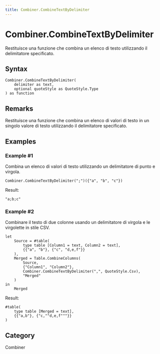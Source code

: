 ```yaml
---
title: Combiner.CombineTextByDelimiter
---
```


# Combiner.CombineTextByDelimiter


Restituisce una funzione che combina un elenco di testo utilizzando il delimitatore specificato.


## Syntax

```powerquery
Combiner.CombineTextByDelimiter(
    delimiter as text,
    optional quoteStyle as QuoteStyle.Type
) as function
```


## Remarks

Restituisce una funzione che combina un elenco di valori di testo in un singolo valore di testo utilizzando il delimitatore specificato.


## Examples

### Example #1 
Combina un elenco di valori di testo utilizzando un delimitatore di punto e virgola.
```powerquery
Combiner.CombineTextByDelimiter(";")({"a", "b", "c"})
```

Result: 
```powerquery
"a;b;c"
```


### Example #2 
Combinare il testo di due colonne usando un delimitatore di virgola e le virgolette in stile CSV.
```powerquery
let
    Source = #table(
        type table [Column1 = text, Column2 = text],
        {{"a", "b"}, {"c", "d,e,f"}}
    ),
    Merged = Table.CombineColumns(
        Source,
        {"Column1", "Column2"},
        Combiner.CombineTextByDelimiter(",", QuoteStyle.Csv),
        "Merged"
    )
in
    Merged
```

Result: 
```powerquery
#table(
    type table [Merged = text],
    {{"a,b"}, {"c,""d,e,f"""}}
)
```




## Category
Combiner
